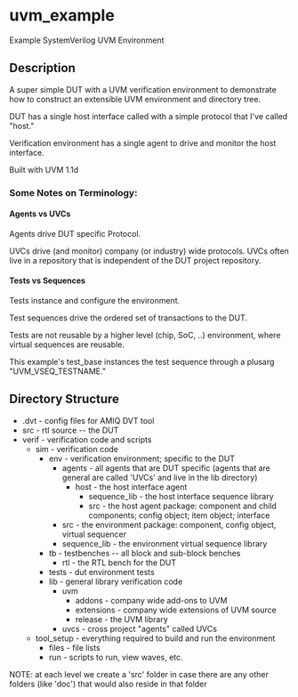 # uvm_example
Example SystemVerilog UVM Environment

## Description
A super simple DUT with a UVM verification environment to demonstrate how to construct an extensible UVM environment and directory tree.

DUT has a single host interface called with a simple protocol that I've called "host."

Verification environment has a single agent to drive and monitor the host interface.

Built with UVM 1.1d

### Some Notes on Terminology:
#### Agents vs UVCs
Agents drive DUT specific Protocol.

UVCs drive (and monitor) company (or industry) wide protocols. UVCs often live in a repository that is independent of the DUT project repository.

#### Tests vs Sequences
Tests instance and configure the environment.

Test sequences drive the ordered set of transactions to the DUT.

Tests are not reusable by a higher level (chip, SoC, ..) environment, where virtual sequences are reusable.

This example's test_base instances the test sequence through a plusarg "UVM_VSEQ_TESTNAME."


## Directory Structure
* .dvt - config files for AMIQ DVT tool
* src - rtl source -- the DUT
* verif - verification code and scripts
  * sim - verification code
    * env - verification environment; specific to the DUT
      * agents - all agents that are DUT specific (agents that are general are called 'UVCs' and live in the lib directory)
        * host - the host interface agent
          * sequence_lib - the host interface sequence library
          * src - the host agent package: component and child components; config object; item object; interface
      * src - the environment package: component, config object, virtual sequencer
      * sequence_lib - the environment virtual sequence library
    * tb - testbenches -- all block and sub-block benches
      * rtl - the RTL bench for the DUT
    * tests - dut environment tests
    * lib - general library verification code
      * uvm
        * addons - company wide add-ons to UVM
        * extensions - company wide extensions of UVM source
        * release - the UVM library
      * uvcs - cross project "agents" called UVCs
  * tool_setup - everything required to build and run the environment
    * files - file lists
    * run - scripts to run, view waves, etc.
 
NOTE: at each level we create a 'src' folder in case there are any other folders (like 'doc') that would also reside in that folder

